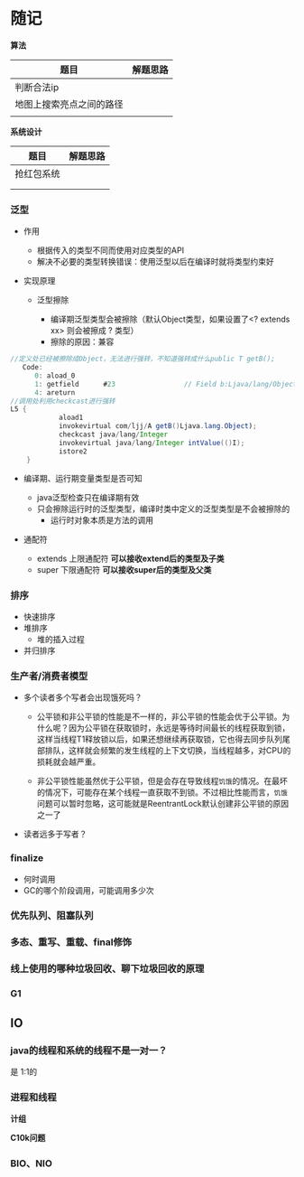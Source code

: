 # 随记

**算法**

| 题目                     | 解题思路 |
| ------------------------ | -------- |
| 判断合法ip               |          |
| 地图上搜索亮点之间的路径 |          |
|                          |          |

**系统设计**

| 题目       | 解题思路 |
| ---------- | -------- |
| 抢红包系统 |          |
|            |          |
|            |          |



### 泛型

* 作用

  * 根据传入的类型不同而使用对应类型的API
  * 解决不必要的类型转换错误：使用泛型以后在编译时就将类型约束好

* 实现原理

  * 泛型擦除

    * 编译期泛型类型会被擦除（默认Object类型，如果设置了<? extends xx> 则会被擦成 ? 类型）
    * 擦除的原因：兼容

```java
//定义处已经被擦除成Object，无法进行强转，不知道强转成什么public T getB();
   Code:
      0: aload_0
      1: getfield      #23                 // Field b:Ljava/lang/Object;
      4: areturn
//调用处利用checkcast进行强转
L5 {
            aload1
            invokevirtual com/ljj/A getB()Ljava.lang.Object);
            checkcast java/lang/Integer
            invokevirtual java/lang/Integer intValue(()I);
            istore2
    }

```

* 编译期、运行期变量类型是否可知
  * java泛型检查只在编译期有效
  * 只会擦除运行时的泛型类型，编译时类中定义的泛型类型是不会被擦除的
    * 运行时对象本质是方法的调用

* 通配符
  * extends 上限通配符 **可以接收extend后的类型及子类**
  * super 下限通配符 **可以接收super后的类型及父类**

### 排序

* 快速排序
* 堆排序
  * 堆的插入过程
* 并归排序

### 生产者/消费者模型

* 多个读者多个写者会出现饿死吗？

  * 公平锁和非公平锁的性能是不一样的，非公平锁的性能会优于公平锁。为什么呢？因为公平锁在获取锁时，永远是等待时间最长的线程获取到锁，这样当线程T1释放锁以后，如果还想继续再获取锁，它也得去同步队列尾部排队，这样就会频繁的发生线程的上下文切换，当线程越多，对CPU的损耗就会越严重。

  * 非公平锁性能虽然优于公平锁，但是会存在导致线程`饥饿`的情况。在最坏的情况下，可能存在某个线程一直获取不到锁。不过相比性能而言，`饥饿`问题可以暂时忽略，这可能就是ReentrantLock默认创建非公平锁的原因之一了

* 读者远多于写者？

### finalize

* 何时调用
* GC的哪个阶段调用，可能调用多少次

### 优先队列、阻塞队列

### 

### 多态、重写、重载、final修饰



### 线上使用的哪种垃圾回收、聊下垃圾回收的原理



### G1



## IO

### java的线程和系统的线程不是一对一？

是 1:1的

### 进程和线程

**计组**

**C10k问题**

### BIO、NIO